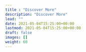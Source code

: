 ```yaml
---
title : "Discover More"
description: "Discover More"
lead: ""
date: 2021-05-04T15:25:00+00:00
lastmod: 2021-05-04T15:25:00+00:00
draft: false
images: []
weight: 60
---
```

